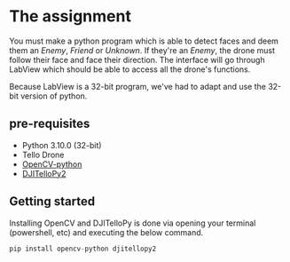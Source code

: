# The assignment

You must make a python program which is able to detect faces and deem them an _Enemy_, _Friend_ or _Unknown_. If they're an _Enemy_, the drone must follow their face and face their direction. The interface will go through LabView which should be able to access all the drone's functions.

Because LabView is a 32-bit program, we've had to adapt and use the 32-bit version of python.

## pre-requisites

* Python 3.10.0 (32-bit)
* Tello Drone
* [OpenCV-python](https://pypi.org/project/opencv-python/)
* [DJITelloPy2](https://pypi.org/project/djitellopy2/)

## Getting started

Installing OpenCV and DJITelloPy is done via opening your terminal (powershell, etc) and executing the below command.

```python
pip install opencv-python djitellopy2
```